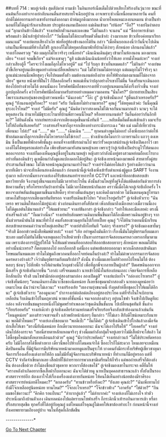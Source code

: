 ##บทที่ 714 : พบอู๋เจ๋อชิง
สุดสัปดาห์
ยามเช้า
ในอินเทอร์เน็ตเต็มไปด้วยเสียงโห่ร้องกันวุ่นวาย ขณะที่คนต้นเรื่องอย่างจางเย่กลับนอนตื่นสายสบายใจเฉิบอยู่บ้าน อาจเพราะช่วงนี้เหนื่อยมาหลายวัน คนที่ปกติไม่ค่อยกรนอย่างเขายังกรนดังออกมา ผ้าห่มถูกดึงมากอด น้ำลายไหลแหมะลงบนหมอน ช่างเป็นท่านอนที่ไม่ได้ดูน่ารักเอาเสียเลย
ประตูห้องนอนเปิดออก
แม่เดินเข้ามา “เย่น้อย”
“อือ?” จางเย่งึมงำตอบ
แม่ “ลุกมากินข้าวได้แล้ว”
จางเย่พลิกตัวนอนตะแคงขด “ไม่กินแล้ว จะนอน”
แม่ “ซื้ออาหารเช้ามาพร้อมแล้ว มีน้ำเต้าหู้ปาท่องโก๋”
“วันนี้ผมไม่ได้กะเตรียมตัวตื่นเช้าอ่ะ ง่วงมากเลย ข้าวเที่ยงค่อยมาเรียกผมนะแม่” จางเย่ตอบเสียงงัวเงีย
พ่อที่อยู่ห้องข้างนอกได้ยิน กล่าว “เมื่อคืนบอกเองนี่ว่าวันนี้จะไปเดินเล่นเป็นเพื่อนแม่ที่ห้างไม่ใช่รึ ลูกเองก็ไม่ได้หยุดกลับมาพักที่บ้านได้ง่ายๆ สักหน่อย เลิกนอนได้แล้ว”
จางเย่โอดครวญ “พ่อ ผมลุกไม่ไหวจริงๆ เหนื่อยอ่า”
เฉินเฉินเดินดุ่มๆ เข้ามาในห้องนอน มองมาบนเตียง “จางเย่ จอมขี้เกียจ”
แม่จ้องเขาดุๆ “ดูสิ แม้แต่เฉินเฉินน้อยยังว่าให้เลย อายมั่งไหมล่ะหา”
จางเย่กล่าวเสียงอู้อี้ “ใครจะว่าไงผมก็ลุกไม่ไหวอยู่ดี”
แม่ “ไป รีบลุก ข้าวเย็นหมดแล้ว”
“ไม่กินอ่า” จางเย่ขดตัวขี้เกียจอยู่บนเตียงพูดอย่างอ่อนเปลี้ยเพลียแรง “แม่ ไม่ใช่ว่าผมไม่อยากลุก แต่ผมลุกไม่ไว้จริงๆ นา ลูกแม่น่ะตอนนี้เพลียสุดๆ เจ็บไปหมดทั้งตัว ผมต้องนอนต่อถึงบ่าย ต่อให้ฟ้าถล่มลงมาผมก็ไม่ลงจากเตียง” พูดจบ หนังตาที่ฝืนไว้ ก็ปิดลงอีกครั้ง
พอแม่เห็นว่าปลุกอย่างไรเขาก็ไม่ตื่น จึงเตรียมจะเดินออกห้องไปอย่างช่วยไม่ได้
ตอนนั้นเอง โทรศัพท์มือถือของจางเย่ที่วางอยู่บนหมอนก็ดังกริ๊งกร๊างขึ้น
จางเย่ถูกปลุกอีกครั้ง คว้าโทรศัพท์มือถือมากดรับสายอย่างหมดความอดทน “นั่นใคร?”
ปลายสายเป็นเสียงไพเราะแสนอบอุ่นของหญิงสาวคนหนึ่ง “ฉันเองค่ะ”
“โอ๊ะ อู๋” อู๋เจ๋อชิงนั่นเอง! “อู๋ตื่นแล้วเหรอครับ?”
คุณอู๋ “ยังนอนอยู่หรือคะ?”
จางเย่ “ครับ วันนี้เธอไม่ทำงานเหรอ?”
คุณอู๋ “ได้หยุดแล้วค่ะ วันนี้คุณมีธุระอะไรไหม?”
จางเย่ “ไม่มีครับ”
คุณอู๋ “ฉันคิดว่าเราสองคนไม่ได้เจอกันนานมากแล้ว นานๆ จะได้หยุดสองวัน ถ้านายไม่มีธุระอะไรมาที่บ้านพี่สาวคนนี้ไหม? หรืออยากนอนต่อ? วันอื่นค่อยว่ากันอีกทีคะ?”
ได้ยินดังนั้น จากเย่พกระเด้งจากเตียงผลุดขึ้นมานั่งทันที “......หลับเต็มอิ่มตั้งแต่เช้าแล้ว ผมจะรีบไปให้ถึงทันทีเลยครับ!” วางสายเสร็จเขาก็ลุกจากเตียงอย่างกระฉับกระเฉง “พ่อ แม่ ผมไปเที่ยวบ้านเพื่อนนะ ไปล่ะ!”
แม่ “......”
พ่อ “......”
เฉินเฉิน “......”
ทุกคนต่างพูดไม่ออก!
เอ็งเพิ่งบอกว่าต่อให้ฟ้าถล่มลงมาก็ลุกจากเตียงไม่ไหวหรอกไม่ใช่เรอะ!
……
ช่วงเช้าแปดโมงกว่า
เถาหรานถิง แถวๆ ตงเหมิน ซึ่งเป็นเขตที่พักอาศัยชั้นสูง
ตอนที่จางเย่ขับรถผ่านไป พบว่ารั้วคฤหาสน์บ้านอู๋เจ๋อชิงเปิดเอาไว้ เขาเองก็ไม่ได้หยุดรถแต่อย่างใด เพียงขับตรงมายังสนามหญ้าเลย เพราะรู้ว่าอู๋เจ๋อชิงเปิดประตูไว้ให้ตนเอง พอลงจากรถ จางเย่ก็มองเห็นคุณอู๋ซึ่งอยู่ในสนามหญ้า หญิงสาวกำลังนั่งอยู่ตรงสวนหย่อมถืออะไรบางอย่างทิ่มลงดินช้าๆ ดูเหมือนกำลังดูแลแปลงดอกไม้อยู่สินะ
อู๋เจ๋อชิงเงยหน้ามองมาพอดี สายตาทั้งคู่สบประสานกันชั่วขณะ
ไม่ได้เจอหน้าคุณอู๋มานานเท่าไรนะ? จางเย่จำไม่ค่อยได้แล้ว รู้อย่างเดียวว่านานมากทีเดียว น่าจะสักเดือนสองเดือนแล้ว ก่อนหน้านี้อู๋เจ๋อชิงเพิ่งเข้ารับตำแหน่งผู้ดูแล SARFT จึงงานยุ่งมาก หลังจากนั้นทางจางเย่เองก็รับข้อเสนอทำรายการให้ CCTV1 และหน้าที่ออกข้อสอบเข้ามหาวิทยาลัย จึงงานยุ่งขึ้นจนแทบไม่มีเวลาทำอะไรอื่น ดังนั้นส่วนใหญ่ทั้งคู่จึงได้แต่ติดต่อกันด้วยการส่งข้อความสั้นๆ หรือโทรหากันบ้างเท่านั้น ไม่มีเวลาได้พบหน้ากันเลย คราวนี้เมื่อได้เจออู๋เจ๋อชิงอีกครั้ง ใจของจางเย่พลันเต้นตูมตามขึ้นมาเสียดื้อๆ ท่าทางตื่นเต้นสุดๆ และคิดถึงมากด้วย ไม่งั้นตอนคุณอู๋โทรมา เขาคงไม่รีบลุกจากเตียงมาทันทีหรอก
จางเย่รีบเดินเข้าไปหา “ทำอะไรอยู่ครับ?”
อู๋เจ๋อชิงหัวเราะ “ฉันเหรอ พรวนดินให้ดอกไม้อยู่น่ะค่ะ ช่วงก่อนเดินทางทั้งสัปดาห์ เพิ่งกลับมาถึงเมืองหลวงเมื่อวานนี้เอง ไม่ได้ดูแลต้นไม้นานแล้ว”
“ให้ผมช่วยนะ” จางเย่ขันอาสา
อู๋เจ๋อชิงกล่าว “อย่าให้เลอะมือเลยค่ะ ตรงนี้ทำเสร็จแล้วล่ะ”
“ก็ผมว่างนี่นา” จางเย่หยิบส้อมพรวนดินบนพื้นขึ้นมาได้ก็ลงมือพรวนดินอยู่ข้างๆ จากนั้นช่วยรดน้ำต้นไม้
ขณะที่ทำไป คนทั้งสองชวนคุยกันไปเรื่อยเปื่อย
คุณอู๋ “เจ๊ได้ยินว่าตอนนี้นักเรียนสอบเข้าหลายคนด่าว่านายใหญ่เลยสินะ?”
จางเย่สำลักไอทันที “แค่กๆ จริงเหรอ?”
อู๋เจ๋อชิงมองเขายิ้มๆ “จริงสิ มีออกข่าวหนังสือพิมพ์ด้วยล่ะ”
จางเย่ “เฮ้อ อย่าพูดถึงมันดีกว่า เรื่องนี้มันไม่ยุติธรรมกับผมเอาซะเลย ผมยังไม่ทันได้ชี้แจงเหตุผลอะไรเสียด้วยซ้ำ เป็นทางกรรมการจัดสอบนครหลวงหรอกที่มาตามผม เพราะต้องการปฏิรูปให้ได้ จึงให้ผมช่วยคนที่ออกสอบให้ออกข้อสอบยากๆ สักหน่อย พอผมได้ยินอย่างนั้นน่ะเหรอ? ก็ตอบตกลงไป ออกก็ออกสิ แค่นี้เอง แต่พอข้อสอบออกมา พวกเด็กสอบเข้าดันมาโทษผมกันหมดเลย ทำไมไม่พูดถึงพวกคนที่ออกโจทย์คนอื่นบ้างล่ะ? ทำไมไม่ด่าพวกกรรมการจัดสอบนครหลวงบ้างล่ะ? เจ๊ว่ามันยุติธรรมกับผมรึเปล่า? ดังนั้น ช่วงนี้ผมเลยโผล่หัวออกไปไหนไม่ได้ ต้องหลบๆ ซ่อนๆ ไปสักพัก รอให้ผ่านพ้นวิกฤตช่วงนี้ไป เพื่อที่ลูกพี่จะกลายเป็นผู้กล้า!”
ปัดเศษดินออกจากมือเสร็จ อู๋เจ๋อชิงยันกายขึ้น “เอาล่ะ เสร็จหมดแล้ว นายเข้าไปนั่งในห้องก่อนเถอะ เจ๊ขอจัดการที่เหลืออีกสักแป๊บ จริงสิ บนโซฟามีกล่องอยู่สองสามกล่อง ลองเปิดดูสิ”
จางเย่แปลกใจ “กล่องอะไรเหรอ?”
อู๋เจ๋อชิงยิ้มน้อยๆ “ตอนเดินทางได้แวะซื้อของนิดหน่อย ก็เลยซื้อชุดมาฝากสองตัว นายลองดูหน่อยว่าเหมาะไหม ฉันว่าน่าจะไม่เลวนะ”
จางเย่ร้องเฮ้ย “เธองานยุ่งขนาดนี้ ยังอุตส่าห์ซื้อชุดอะไรให้ผมได้อีกนะ”
อู๋เจ๋อชิงหัวเราะ “ลองดูนะคะ”
ปากจางเย่ต่อล้อต่อเถียงอยู่สองประโยค แต่ที่จริงในใจเบิกบานเหลือล้น รีบเดินเข้าไปในคฤหาสน์ หาของที่ชั้นหนึ่ง จนเจอกล่องต่างๆ อยู่บนโซฟา จึงเข้าไปเปิดดูทีละกล่อง หลังจากชื่นชมดูรอบหนึ่งก็ไม่พูดพร่ำทำเพลงคว้าชุดเดินขึ้นชั้นบน ไปเปลี่ยนชุดทันที
ชั้นล่าง
“เรียบร้อยครับ” จางเย่เต๊ะท่า
อู๋เจ๋อชิงเคลียร์สวนหย่อมเสร็จเรียบร้อยจึงกลับเข้าห้องมาแล้วเช่นกัน “ไหนดูหน่อย” มองสำรวจเขาจนทั่ว แล้วพยักหน้าน้อยๆ ยิ้มกล่าว “ก็ไม่เลว สีกับดีไซน์เหมาะกับนายนะ พอดีตัวไหมคะ?”
จางเย่เองก็ชอบมาก “พอดีเป๊ะ”
“งั้นก็ดีค่ะ” อู๋เจ๋อชิงเดินเข้าไปใกล้แล้วลงมือจัดปกเสื้อให้เขา “ตรงนี้ยับนิดหน่อย อีกเดี๋ยวนายถอดออกนะ ฉันจะได้เอาไปรีดให้”
“โอเคครับ” จางเย่เดินไปส่องกระจก “เธอนี่สายตาหลักแหลมจริงๆ ช่วงนี้ผมกำลังกลุ้มใจอยู่เลยว่าไม่มีเสื้อผ้าจะใส่แล้ว ไม่ได้ซื้อชุดใหม่มาตั้งหลายเดือนแล้วด้วย”
คุณอู๋ “นับว่าประหยัดค่ะ”
จางเย่กล่าวแก้ “ไม่ใช่ประหยัดหรอกครับ ไม่มีโอกาสได้ซื้อต่างหาก เดี๋ยวนี้พอไปห้างก็โดนคนจำได้ ซื้ออะไรก็ไม่สะดวก ไหนเลยจะเหมือนศิลปินคนอื่น ที่มีผู้จัดการมีบริษัทนายหน้ามาคอยดูแลเป็นธุระให้ บางคนยังมีกระทั่งบริษัทผู้เชี่ยวชาญมาจัดการเรื่องเครื่องแต่งกายให้อีก ผมไม่มีทั้งผู้จัดการและบริษัทนายหน้า ที่ทำงานก็มีอยู่หรอก แต่ที่ CCTV จำกัดจำเขี่ยมากเลย เสื้อผ้าที่ใช้ถ่ายรายการพวกเขามีเตรียมให้ก็จริง แต่พอถ่ายเสร็จก็ต้องส่งคืน ต้องลงชื่อด้วย ถ้าไม่ลงชื่อแล้วชุดหาย พวกเราก็ต้องชดใช้”
อู๋เจ๋อชิงมองเขาในกระจก คลี่ยิ้มให้ “ครางหลังถ้าเกิดอยากซื้อเสื้อผ้าก็บอกนะคะ ฉันจะได้ช่วยดู นายเป็นบุคคลสาธารณะแล้ว ทั้งยังเป็นรองศาสตราจารย์อีก ต้องเอาใจใส่เรื่องเครื่องแต่งกายกันหน่อย ให้คนได้เห็นอย่างน้อยต้องมีราศีรองศาสตราจารย์หน่อยดีไหมคะ?”
“ตกลงครับ”
“ทานข้าวหรือยังคะ?”
“ยังเลย คุณล่ะ?”
“ฉันเพิ่งทานไป ยังมีโจ๊กเหลืออยู่นิดหน่อย ทานไหม?”
“โจ๊กอะไรเหรอ?”
“โจ๊กข้าวฟ่าง”
“เอาครับ”
“ไข่ด้วย?”
“กิน ผมขอไข่ดาวนะ!”
“คิกคิก รอแป๊บนะ”
“ลำบากอู๋แล้ว”
“ไม่ลำบากค่ะ”
จางเย่เองก็ไม่เกรงใจ ทำตัวประหนึ่งมาถึงบ้านตัวเอง เดินทอดน่องไปแผ่หราบนโซฟาเสร็จ ก็กระดิกนิ้วเท้ารอกินอาหารเช้า หรี่ตาปรือสบายสุดขีด
ทุกครั้งที่ได้อยู่กับคุณอู๋ แต่ไหนแต่ไรคุณอู๋ไม่เคยให้เขาต้องทำอะไร ก่อนหน้านี้จางเย่ยังเคยพยายามเถียงอยู่บ้าง จนในที่สุดก็เลิกขัดขืน


*-*-*-*-*-*-*-*-*-*-*-*-*-*-*




[Go To Next Chapter]( ./15.md)